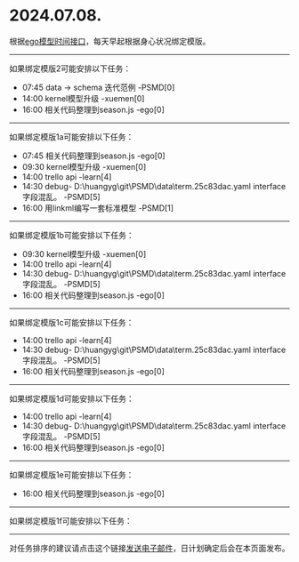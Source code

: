 # 2024.07.08.

根据[ego模型时间接口](https://gitee.com/hyg/blog/blob/master/timeflow.md)，每天早起根据身心状况绑定模版。

---
如果绑定模版2可能安排以下任务：

- 07:45	data -> schema 迭代范例 -PSMD[0]
- 14:00	kernel模型升级 -xuemen[0]
- 16:00	相关代码整理到season.js -ego[0]

---
如果绑定模版1a可能安排以下任务：

- 07:45	相关代码整理到season.js -ego[0]
- 09:30	kernel模型升级 -xuemen[0]
- 14:00	trello api -learn[4]
- 14:30	debug- D:\huangyg\git\PSMD\data\term.25c83dac.yaml interface字段混乱。 -PSMD[5]
- 16:00	用linkml编写一套标准模型 -PSMD[1]

---
如果绑定模版1b可能安排以下任务：

- 09:30	kernel模型升级 -xuemen[0]
- 14:00	trello api -learn[4]
- 14:30	debug- D:\huangyg\git\PSMD\data\term.25c83dac.yaml interface字段混乱。 -PSMD[5]
- 16:00	相关代码整理到season.js -ego[0]

---
如果绑定模版1c可能安排以下任务：

- 14:00	trello api -learn[4]
- 14:30	debug- D:\huangyg\git\PSMD\data\term.25c83dac.yaml interface字段混乱。 -PSMD[5]
- 16:00	相关代码整理到season.js -ego[0]

---
如果绑定模版1d可能安排以下任务：

- 14:00	trello api -learn[4]
- 14:30	debug- D:\huangyg\git\PSMD\data\term.25c83dac.yaml interface字段混乱。 -PSMD[5]
- 16:00	相关代码整理到season.js -ego[0]

---
如果绑定模版1e可能安排以下任务：

- 16:00	相关代码整理到season.js -ego[0]

---
如果绑定模版1f可能安排以下任务：


---
对任务排序的建议请点击这个链接<a href="mailto:huangyg@mars22.com?subject=关于2024.07.08.任务排序的建议&body=date: 20240708%0D%0Afile: ../../blog/release/time/d.20240708.md%0D%0A---请勿修改邮件主题及以上内容---%0D%0A">发送电子邮件</a>，日计划确定后会在本页面发布。